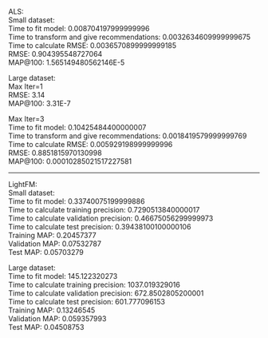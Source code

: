 ALS:  
Small dataset:  
Time to fit model:  0.008704197999999996  
Time to transform and give recommendations:  0.0032634609999999675  
Time to calculate RMSE:  0.0036570899999999185  
RMSE: 0.904395548727064  
MAP@100: 1.565149480562146E-5  

Large dataset:  
Max Iter=1 <br>
RMSE: 3.14 <br>
MAP@100: 3.31E-7

Max Iter=3  
Time to fit model:  0.10425484400000007  
Time to transform and give recommendations:  0.0018419579999999769  
Time to calculate RMSE:  0.005929198999999996  
RMSE: 0.8851815970130998  
MAP@100: 0.00010285021517227581  
_________________
LightFM:  
Small dataset:  
Time to fit model:  0.33740075199999886  
Time to calculate training precision:  0.7290513840000017  
Time to calculate validation precision:  0.46675056299999973  
Time to calculate test precision:  0.39438100100000106  
Training MAP: 0.20457377  
Validation MAP: 0.07532787  
Test MAP: 0.05703279  

Large dataset:  
Time to fit model:  145.122320273  
Time to calculate training precision:  1037.019329016  
Time to calculate validation precision:  672.8502805200001  
Time to calculate test precision:  601.777096153  
Training MAP: 0.13246545  
Validation MAP: 0.059357993  
Test MAP: 0.04508753  

